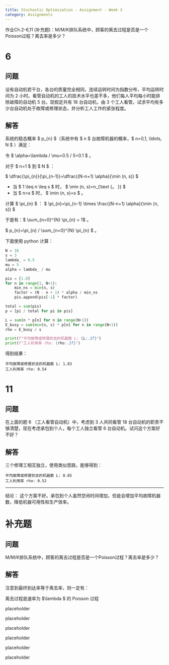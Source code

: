 ```yaml
---
title: Stochastic Optimization - Assignment - Week 3
category: Assignments
---
```


作业Ch.2-6,11
(补充题)：M/M/K排队系统中，顾客的离去过程是否是一个Poisson过程？离去率是多少？

# 6

## 问题

设有自动机若干台，各台的质量完全相同，连续运转时间为指数分布，平均运转时间为 2 小时。看管自动机的工人的技术水平也差不多，他们每人平均每小时能排除故障的自动机 5 台。现假定共有 18 台自动机，由 3 个工人看管。试求平均有多少台自动机处于故障或修理状态，并分析工人工作的紧张程度。

## 解答

系统的稳态概率 $ p_{n} $（系统中有 $ n $ 台故障机器的概率，$ n=0,1, \ldots, N $ ）满足：

令 $ \alpha=\lambda / \mu=0.5 / 5=0.1 $ 。

对于 $ n=1 $ 到 $ N $ ：

$
\dfrac{\pi_{n}}{\pi_{n-1}}=\dfrac{(N-n+1) \alpha}{\min (n, s)}
$
- 当 $ 1 \leq n \leq s $ 时， $ \min (n, s)=n_{\text {。 }} $
- 当 $ n>s $ 时， $ \min (n, s)=s $ 。

计算 $ \pi_{n} $ ：
$
\pi_{n}=\pi_{n-1} \times \frac{(N-n+1) \alpha}{\min (n, s)}
$

于是有：$ \sum_{n=0}^{N} \pi_{n} = 1$ 。

$ p_{n}=\pi_{n} / \sum_{n=0}^{N} \pi_{n} $ 。

下面使用 python 计算：

```python 
N = 18
s = 3
lambda_ = 0.5
mu = 5
alpha = lambda_ / mu

pis = [1.0]
for n in range(1, N+1):
    min_ns = min(n, s)
    factor = (N - n + 1) * alpha / min_ns
    pis.append(pis[-1] * factor)

total = sum(pis)
p = [pi / total for pi in pis]

L = sum(n * p[n] for n in range(N+1))
E_busy = sum(min(n, s) * p[n] for n in range(N+1))
rho = E_busy / s

print(f"平均故障或修理状态的机器数 L: {L:.2f}")
print(f"工人利用率 rho: {rho:.2f}")
```

得到结果：

```
平均故障或修理状态的机器数 L: 1.83
工人利用率 rho: 0.54
```

# 11

## 问题

在上面的题 6 （工人看管自动机）中，考虑到 3 人共同看管 18 台自动机的职责不够清楚，现在考虑承包到个人，每个工人独立看管 6 台自动机。试问这个方案好不好？

## 解答

三个修理工相互独立，使用类似思路，能够得到：

```
平均故障或修理状态的机器数 L: 0.85
工人利用率 rho: 0.52
```
---

结论： 这个方案不好。承包到个人虽然空闲时间增加，但是会增加平均故障机器数，降低机器可用性和生产效率。

# 补充题

## 问题

M/M/K排队系统中，顾客的离去过程是否是一个Poisson过程？离去率是多少？

## 解答

注意到最终到达率等于离去率，则一定有：

离去过程是速率为 $\lambda $ 的 Poisson 过程

placeholder

placeholder

placeholder

placeholder

placeholder

placeholder
